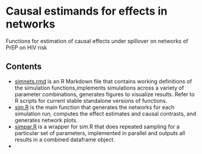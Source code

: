 # Causal estimands for effects in networks
Functions for estimation of causal effects under spillover on networks of PrEP on HIV risk
## Contents 
* [simnets.rmd](/simnets.rmd) is an R Markdown file that contains working definitions of the simulation functions,implements simulations across a variety of parameter combinations, generates figures to visualize results. Refer to R scripts for current stable standalone versions of functions.
* [sim.R](/sim.R) is the main function that generates the networks for each simulation run, computes the effect estimates and causal contrasts, and generates network plots.
* [simpar.R](/simpar.R) is a wrapper for sim.R that does repeated sampling for a particular set of parameters, implemented in parallel and outputs all results in a combined dataframe object.
* 


